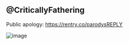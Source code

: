 ## @CriticallyFathering

Public apology: https://rentry.co/parodysREPLY












![image](https://github.com/user-attachments/assets/cf1b486b-eeff-4fef-ab9c-ea66a2207484)

